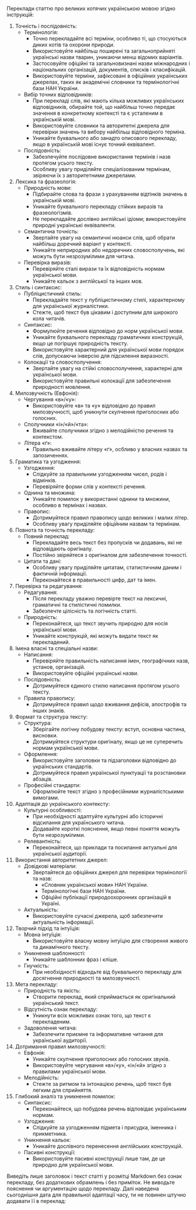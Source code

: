 Переклади статтю про великих котячих українською мовою згідно інструкцій:
1. Точність і послідовність:
   - Термінологія:
       - Точно перекладайте всі терміни, особливо ті, що стосуються диких котів та охорони природи.
       - Використовуйте найбільш поширені та загальноприйняті українські назви тварин, уникаючи менш відомих варіантів.
       - Застосовуйте офіційні та загальновизнані назви міжнародних і національних організацій, документів, списків і класифікацій.
       - Використовуйте терміни, зафіксовані в офіційних українських джерелах, таких як академічні словники та термінологічні бази НАН України.
   - Вибір точних відповідників:
       - При перекладі слів, які мають кілька можливих українських відповідників, обирайте той, що найбільш точно передає значення в конкретному контексті та є усталеним в українській мові.
       - Використовуйте словники та авторитетні джерела для перевірки значень та вибору найбільш відповідного терміна.
       - Уникайте буквального або занадто описового перекладу, якщо в українській мові існує точний еквівалент.
   - Послідовність:
       - Забезпечуйте послідовне використання термінів і назв протягом усього тексту.
       - Особливу увагу приділяйте спеціалізованим термінам, звіряючи їх з авторитетними джерелами.
2. Лексика та фразеологія:
   - Природність мови:
       - Підбирайте слова та фрази з урахуванням відтінків значень в українській мові.
       - Уникайте буквального перекладу стійких виразів та фразеологізмів.
       - Не перекладайте дослівно англійські ідіоми; використовуйте природні українські еквіваленти.
   - Семантична точність:
       - Звертайте увагу на семантичні нюанси слів, щоб обрати найбільш доречний варіант у контексті.
       - Уникайте неприродних або недоречних словосполучень, які можуть бути незрозумілими для читача.
   - Перевірка виразів:
       - Перевіряйте сталі вирази та їх відповідність нормам української мови.
       - Уникайте кальок з англійської та інших мов.
3. Стиль і синтаксис:
   - Публіцистичний стиль:
       - Перекладайте текст у публіцистичному стилі, характерному для української журналістики.
       - Стежте, щоб текст був цікавим і доступним для широкого кола читачів.
   - Синтаксис:
       - Формулюйте речення відповідно до норм української мови.
       - Уникайте буквального перекладу граматичних конструкцій, якщо це погіршує природність тексту.
       - Використовуйте характерний для української мови порядок слів, допускаючи інверсію для підсилення виразності.
   - Колокації та словосполучення:
       - Звертайте увагу на стійкі словосполучення, характерні для української мови.
       - Використовуйте правильні колокації для забезпечення природності мовлення.
4. Милозвучність (Евфонія):
   - Чергування «в»/«у»:
       - Використовуйте «в» та «у» відповідно до правил милозвучності, щоб уникнути скупчення приголосних або голосних.
   - Сполучники «і»/«й»/«та»:
       - Вживайте сполучники згідно з мелодійністю речення та контекстом.
   - Літера «ґ»:
       - Правильно вживайте літеру «ґ», осбливо у власних назвах та запозиченнях.
5. Граматика та узгодження:
   - Узгодження:
       - Слідкуйте за правильним узгодженням чисел, родів і відмінків.
       - Перевіряйте форми слів у контексті речення.
   - Однина та множина:
       - Уникайте помилок у використанні однини та множини, особливо в термінах і назвах.
   - Правопис:
       - Дотримуйтеся правил правопису щодо великих і малих літер.
       - Особливу увагу приділяйте офіційним назвам та термінам.
6. Повнота та точність перекладу:
   - Повний переклад:
       - Перекладайте весь текст без пропусків чи додавань, які не відповідають оригіналу.
       - Постійно звіряйтеся з оригіналом для забезпечення точності.
   - Цитати та дані:
       - Особливу увагу приділяйте цитатам, статистичним даним і фактичній інформації.
       - Переконайтеся в правильності цифр, дат та імен.
7. Перевірка та редагування:
   - Редагування:
       - Після перекладу уважно перевірте текст на лексичні, граматичні та стилістичні помилки.
       - Забезпечте цілісність та логічність статті.
   - Природність:
       - Переконайтеся, що текст звучить природно для носія української мови.
       - Уникайте конструкцій, які можуть видати текст як перекладений.
8. Імена власні та спеціальні назви:
   - Написання:
       - Перевіряйте правильність написання імен, географічних назв, установ, організацій.
       - Використовуйте офіційні українські назви.
   - Послідовність:
       - Дотримуйтеся єдиного стилю написання протягом усього тексту.
   - Правила правопису:
       - Дотримуйтеся правил щодо вживання дефісів, апострофів та інших знаків.
9. Формат та структура тексту:
   - Структура:
       - Зберігайте логічну побудову тексту: вступ, основна частина, висновки.
       - Дотримуйтеся структури оригіналу, якщо це не суперечить нормам української мови.
   - Оформлення:
       - Використовуйте заголовки та підзаголовки відповідно до українських стандартів.
       - Дотримуйтеся правил української пунктуації та розстановки абзаців.
   - Професійні стандарти:
       - Оформлюйте текст згідно з професійними журналістськими вимогами.
10. Адаптація до українського контексту:
    - Культурні особливості:
        - При необхідності адаптуйте культурні або історичні відсилання для українського читача.
        - Додавайте короткі пояснення, якщо певні поняття можуть бути незрозумілими.
    - Релевантність:
        - Переконайтеся, що приклади та посилання актуальні для української аудиторії.
11. Використання авторитетних джерел:
    - Довідкові матеріали:
        - Звертайтеся до офіційних джерел для перевірки термінології та назв:
            - «Словник української мови» НАН України.
            - Термінологічні бази НАН України.
            - Офіційні публікації природоохоронних організацій в Україні.
    - Актуальність:
        - Використовуйте сучасні джерела, щоб забезпечити актуальність інформації.
12. Творчий підхід та інтуїція:
    - Мовна інтуїція:
        - Використовуйте власну мовну інтуїцію для створення живого та динамічного тексту.
    - Уникнення шаблонності:
        - Уникайте шаблонних фраз і кліше.
    - Гнучкість:
        - При необхідності відходьте від буквального перекладу для досягнення природності та милозвучності.
13. Мета перекладу:
    - Природність та якість:
        - Створити переклад, який сприймається як оригінальний український текст.
    - Відсутність ознак перекладу:
        - Уникнути всіх можливих ознак того, що текст є перекладеним.
    - Задоволення читача:
        - Забезпечити приємне та інформативне читання для української аудиторії.
14. Дотримання правил милозвучності:
    - Евфонія:
        - Уникайте скупчення приголосних або голосних звуків.
        - Використовуйте чергування «в»/«у», «і»/«й» згідно з правилами української мови.
    - Мелодійність:
        - Стежте за ритмом та інтонацією речень, щоб текст був легким для сприйняття.
15. Глибокий аналіз та уникнення помилок:
    - Синтаксис:
        - Переконайтеся, що побудова речень відповідає українським нормам.
    - Узгодження:
        - Слідкуйте за узгодженням підмета і присудка, іменника і прикметника.
    - Уникнення кальок:
        - Уникайте дослівного перенесення англійських конструкцій.
    - Пасивні конструкції:
        - Використовуйте пасивні конструкції лише там, де це природно для української мови.

Виведіть лише заголовок і текст статті у розмітці Markdown без ознак перекладу, без додаткових обрамлень і без приміток. Не виводьте пояснення чи аргументацію щодо перекладу.
Далі наведена сьогоднішня дата для правильної адаптації часу, ти не повинен штучно додавати її в переклад: <date>
